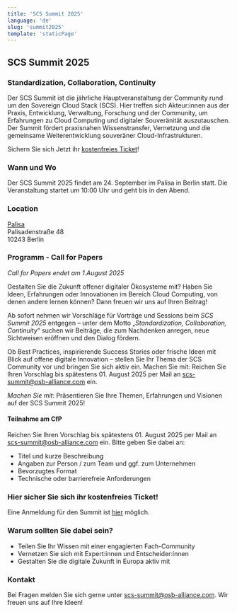 ```yaml
---
title: 'SCS Summit 2025'
language: 'de'
slug: 'summit2025'
template: 'staticPage'
---
```


## SCS Summit 2025

### Standardization, Collaboration, Continuity

Der SCS Summit ist die jährliche Hauptveranstaltung der Community rund um den Sovereign Cloud Stack (SCS).
Hier treffen sich Akteur:innen aus der Praxis, Entwicklung, Verwaltung, Forschung und der Community, um Erfahrungen zu Cloud Computing und digitaler Souveränität auszutauschen. Der Summit fördert praxisnahen Wissenstransfer, Vernetzung und die gemeinsame Weiterentwicklung souveräner Cloud-Infrastrukturen.

Sichern Sie sich Jetzt ihr [kostenfreies Ticket](https://events.sovereigncloudstack.org/scs-summit-2025/)!

### Wann und Wo

Der SCS Summit 2025 findet am 24. September im Palisa in Berlin statt.
Die Veranstaltung startet um 10:00 Uhr und geht bis in den Abend.

### Location

[Palisa](https://www.palisa.de)  
Palisadenstraße 48  
10243 Berlin  


### Programm - Call for Papers

_Call for Papers endet am 1.August 2025_

Gestalten Sie die Zukunft offener digitaler Ökosysteme mit? Haben Sie Ideen, Erfahrungen oder Innovationen im Bereich Cloud Computing, von denen andere lernen können? Dann freuen wir uns auf Ihren Beitrag!  

Ab sofort nehmen wir Vorschläge für Vorträge und Sessions beim _SCS Summit 2025_ entgegen – unter dem Motto „*Standardization, Collaboration, Continuity*“ suchen wir Beiträge, die zum Nachdenken anregen, neue Sichtweisen eröffnen und den Dialog fördern.

Ob Best Practices, inspirierende Success Stories oder frische Ideen mit Blick auf offene digitale Innovation – stellen Sie Ihr Thema der SCS Community vor und bringen Sie sich aktiv ein.
Machen Sie mit: Reichen Sie Ihren Vorschlag bis spätestens 01. August 2025 per Mail an scs-summit@osb-alliance.com ein.

_Machen Sie mit_: Präsentieren Sie Ihre Themen, Erfahrungen und Visionen auf der SCS Summit 2025!

#### Teilnahme am CfP

Reichen Sie Ihren Vorschlag bis spätestens 01. August 2025 per Mail an scs-summit@osb-alliance.com ein.
Bitte geben Sie dabei an:

- Titel und kurze Beschreibung
- Angaben zur Person / zum Team und ggf. zum Unternehmen
- Bevorzugtes Format
- Technische oder barrierefreie Anforderungen

### Hier sicher Sie sich ihr kostenfreies Ticket!

Eine Anmeldung für den Summit ist [hier](https://events.sovereigncloudstack.org/scs-summit-2025/) möglich.

### Warum sollten Sie dabei sein?

- Teilen Sie Ihr Wissen mit einer engagierten Fach-Community
- Vernetzen Sie sich mit Expert:innen und Entscheider:innen
- Gestalten Sie die digitale Zukunft in Europa aktiv mit

### Kontakt

Bei Fragen melden Sie sich gerne unter scs-summit@osb-alliance.com. Wir freuen uns auf Ihre Ideen!

